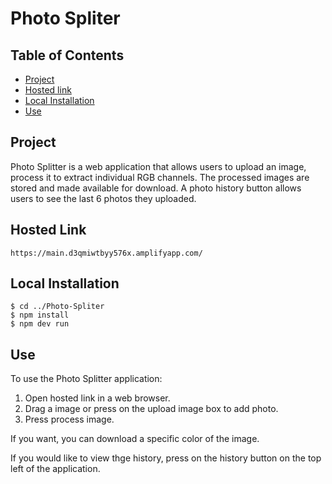 # Photo Spliter

## Table of Contents
* [Project](#project)
* [Hosted link](#hosted_link)
* [Local Installation](#local_installation)
* [Use](#use)

## Project 
Photo Splitter is a web application that allows users to upload an image, process it to extract individual RGB channels. The processed images are stored and made available for download. A photo history button allows users to see the last 6 photos they uploaded.

## Hosted Link
```
https://main.d3qmiwtbyy576x.amplifyapp.com/
```

## Local Installation 
```
$ cd ../Photo-Spliter
$ npm install
$ npm dev run
```

## Use
To use the Photo Splitter application:
1. Open hosted link in a web browser.
2. Drag a image or press on the upload image box to add photo.
4. Press process image.

If you want, you can download a specific color of the image.

If you would like to view thge history, press on the history button on the top left of the application.